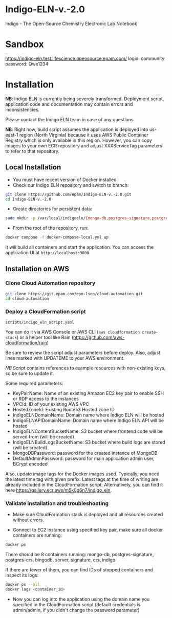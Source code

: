 # Indigo-ELN-v.-2.0

Indigo - The Open-Source Chemistry Electronic Lab Notebook

# Sandbox

https://indigo-eln.test.lifescience.opensource.epam.com/
login: community
password: Qwe1234

# Installation

**NB**: Indigo ELN is currently being severely transformed. Deployment script, application code and documentation may contain errors and inconsistencies.

Please contact the Indigo ELN team in case of any questions.

**NB**: Right now, build script assumes the application is deployed into us-east-1 region (North Virginia) because it uses AWS Public Container Registry which is only available in this region.
However, you can copy images to your own ECR repository and adjust XXXServiceTag parameters to refer to that repository.


## Local Installation
- You must have recent version of Docker installed
- Check our Indigo ELN repository and switch to branch:
```bash
git clone https://github.com/epam/Indigo-ELN-v.-2.0.git
cd Indigo-ELN-v.-2.0
```
- Create directories for persistent data:
```bash
sudo mkdir -p /var/local/indigoeln/{mongo-db,postgres-signature,postgres-crs,bingodb}
```
- From the root of the repository, run:
```bash
docker compose -f docker-compose-local.yml up
```
It will build all containers and start the application. You can access the application UI at `http://localhost:9000`


## Installation on AWS

### Clone Cloud Automation repository
```bash
git clone https://git.epam.com/epm-lsop/cloud-automation.git
cd cloud-automation
```

### Deploy a CloudFormation script
`scripts/indigo_eln_script.yaml`

You can do it via AWS Console or AWS CLI (`aws cloudformation create-stack`) or a helper tool like Rain (https://github.com/aws-cloudformation/rain)

Be sure to review the script adjust parameters before deploy. Also, adjust lines marked with UPDATEME to your AWS environment.

*NB* Script contains references to example resources with non-existing keys, so be sure to update it.

Some required parameters:
- KeyPairName: Name of an existing Amazon EC2 key pair to enable SSH or RDP access to the instances
- VPCId: ID of your existing AWS VPC
- HostedZoneId: Existing Route53 Hosted zone ID
- IndigoELNDomainName: Domain name where Indigo ELN will be hosted
- IndigoELNAPIDomainName: Domain name where Indigo ELN API will be hosted
- IndigoELNContentBucketName: S3 bucket where frontend code will be served from (will be created)
- IndigoELNBuildLogsBucketName: S3 bucket where build logs are stored (will be created)
- MongoDBPassword: password for the created instance of MongoDB
- DefaultAdminPassword: password for main application admin user, BCrypt encoded

Also, update image tags for the Docker images used. Typically, you need the latest time tag with given prefix. Latest tags at the time of writing are already included in the CloudFormation script. Alternatively, you can find it here https://gallery.ecr.aws/m5k0g6n7/indigo_eln. 

### Validate installation and troubleshooting

- Make sure CloudFormation stack is deployed and all resources created without errors.

- Connect to EC2 instance using specified key pair, make sure all docker containers are running:
```bash
docker ps
```
There should be 8 containers running: mongo-db, postgres-signature, postgres-crs, bingodb, server, signature, crs, indigo

If there are fewer of them, you can find IDs of stopped containers and inspect its logs:
```bash
docker ps --all
docker logs <container_id>
```

- Now you can log into the application using the domain name you specified in the CloudFormation script (default credentials is admin/admin, if you didn't change the password parameter)
